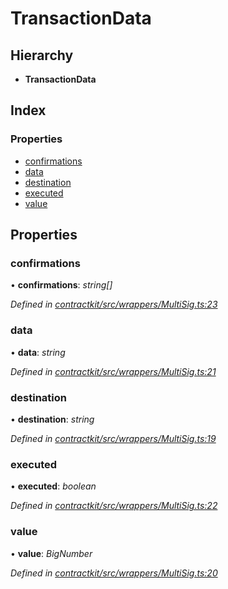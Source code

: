 # TransactionData

## Hierarchy

* **TransactionData**

## Index

### Properties

* [confirmations]()
* [data]()
* [destination]()
* [executed]()
* [value]()

## Properties

### confirmations

• **confirmations**: _string\[\]_

_Defined in_ [_contractkit/src/wrappers/MultiSig.ts:23_](https://github.com/celo-org/celo-monorepo/blob/master/packages/contractkit/src/wrappers/MultiSig.ts#L23)

### data

• **data**: _string_

_Defined in_ [_contractkit/src/wrappers/MultiSig.ts:21_](https://github.com/celo-org/celo-monorepo/blob/master/packages/contractkit/src/wrappers/MultiSig.ts#L21)

### destination

• **destination**: _string_

_Defined in_ [_contractkit/src/wrappers/MultiSig.ts:19_](https://github.com/celo-org/celo-monorepo/blob/master/packages/contractkit/src/wrappers/MultiSig.ts#L19)

### executed

• **executed**: _boolean_

_Defined in_ [_contractkit/src/wrappers/MultiSig.ts:22_](https://github.com/celo-org/celo-monorepo/blob/master/packages/contractkit/src/wrappers/MultiSig.ts#L22)

### value

• **value**: _BigNumber_

_Defined in_ [_contractkit/src/wrappers/MultiSig.ts:20_](https://github.com/celo-org/celo-monorepo/blob/master/packages/contractkit/src/wrappers/MultiSig.ts#L20)

